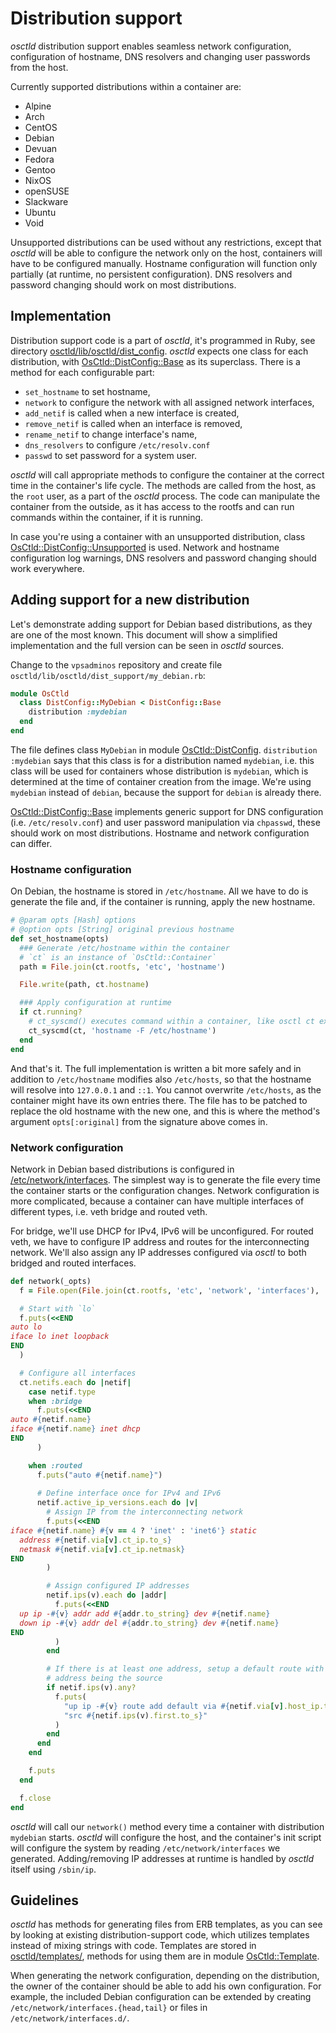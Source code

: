 # Distribution support
*osctld* distribution support enables seamless network configuration,
configuration of hostname, DNS resolvers and changing user passwords from
the host.

Currently supported distributions within a container are:

 - Alpine
 - Arch
 - CentOS
 - Debian
 - Devuan
 - Fedora
 - Gentoo
 - NixOS
 - openSUSE
 - Slackware
 - Ubuntu
 - Void

Unsupported distributions can be used without any restrictions, except that
*osctld* will be able to configure the network only on the host, containers will
have to be configured manually. Hostname configuration will function only
partially (at runtime, no persistent configuration). DNS resolvers and password
changing should work on most distributions.

## Implementation
Distribution support code is a part of *osctld*, it's programmed in Ruby,
see directory [osctld/lib/osctld/dist\_config][dist config dir].
*osctld* expects one class for each distribution, with [OsCtld::DistConfig::Base]
as its superclass. There is a method for each configurable part:

 - `set_hostname` to set hostname,
 - `network` to configure the network with all assigned network interfaces,
 - `add_netif` is called when a new interface is created,
 - `remove_netif` is called when an interface is removed,
 - `rename_netif` to change interface's name,
 - `dns_resolvers` to configure `/etc/resolv.conf`
 - `passwd` to set password for a system user.

*osctld* will call appropriate methods to configure the container at the correct
time in the container's life cycle. The methods are called from the host, as
the `root` user, as a part of the *osctld* process. The code can manipulate
the container from the outside, as it has access to the rootfs and can run
commands within the container, if it is running.

In case you're using a container with an unsupported distribution, class
[OsCtld::DistConfig::Unsupported] is used. Network and hostname configuration
log warnings, DNS resolvers and password changing should work everywhere.

## Adding support for a new distribution
Let's demonstrate adding support for Debian based distributions, as they are one
of the most known. This document will show a simplified implementation
and the full version can be seen in *osctld* sources.

Change to the `vpsadminos` repository and create file
`osctld/lib/osctld/dist_support/my_debian.rb`:

```ruby
module OsCtld
  class DistConfig::MyDebian < DistConfig::Base
    distribution :mydebian
  end
end
```

The file defines class `MyDebian` in module [OsCtld::DistConfig].
`distribution :mydebian` says that this class is for a distribution named
`mydebian`, i.e. this class will be used for containers whose distribution is
`mydebian`, which is determined at the time of container creation from
the image. We're using `mydebian` instead of `debian`, because
the support for `debian` is already there.

[OsCtld::DistConfig::Base] implements generic support for DNS configuration (i.e.
`/etc/resolv.conf`) and user password manipulation via `chpasswd`, these should
work on most distributions. Hostname and network configuration can differ.

### Hostname configuration
On Debian, the hostname is stored in `/etc/hostname`. All we have to do is
generate the file and, if the container is running, apply the new hostname.

```ruby
# @param opts [Hash] options
# @option opts [String] original previous hostname
def set_hostname(opts)
  ### Generate /etc/hostname within the container
  # `ct` is an instance of `OsCtld::Container`
  path = File.join(ct.rootfs, 'etc', 'hostname')

  File.write(path, ct.hostname)

  ### Apply configuration at runtime
  if ct.running?
    # ct_syscmd() executes command within a container, like osctl ct exec
    ct_syscmd(ct, 'hostname -F /etc/hostname')
  end
end
```

And that's it. The full implementation is written a bit more safely
and in addition to `/etc/hostname` modifies also `/etc/hosts`, so that the
hostname will resolve into `127.0.0.1` and `::1`. You cannot overwrite
`/etc/hosts`, as the container might have its own entries there. The file has to
be patched to replace the old hostname with the new one, and this is where
the method's argument `opts[:original]` from the signature above comes in.

### Network configuration
Network in Debian based distributions is configured
in [/etc/network/interfaces](https://wiki.debian.org/NetworkConfiguration).
The simplest way is to generate the file every time the container starts or
the configuration changes. Network configuration is more complicated, because
a container can have multiple interfaces of different types, i.e. veth bridge
and routed veth.

For bridge, we'll use DHCP for IPv4, IPv6 will be unconfigured. For routed veth,
we have to configure IP address and routes for the interconnecting network.
We'll also assign any IP addresses configured via *osctl* to both bridged
and routed interfaces.

```ruby
def network(_opts)
  f = File.open(File.join(ct.rootfs, 'etc', 'network', 'interfaces'), 'w')

  # Start with `lo`
  f.puts(<<END
auto lo
iface lo inet loopback
END
  )

  # Configure all interfaces
  ct.netifs.each do |netif|
    case netif.type
    when :bridge
      f.puts(<<END
auto #{netif.name}
iface #{netif.name} inet dhcp
END
      )

    when :routed
      f.puts("auto #{netif.name}")
    
      # Define interface once for IPv4 and IPv6
      netif.active_ip_versions.each do |v|
        # Assign IP from the interconnecting network
        f.puts(<<END
iface #{netif.name} #{v == 4 ? 'inet' : 'inet6'} static
  address #{netif.via[v].ct_ip.to_s}
  netmask #{netif.via[v].ct_ip.netmask}
END
        )

        # Assign configured IP addresses
        netif.ips(v).each do |addr|
          f.puts(<<END
  up ip -#{v} addr add #{addr.to_string} dev #{netif.name}
  down ip -#{v} addr del #{addr.to_string} dev #{netif.name}
END
          )
        end

        # If there is at least one address, setup a default route with that
        # address being the source
        if netif.ips(v).any?
          f.puts(
            "up ip -#{v} route add default via #{netif.via[v].host_ip.to_s} "+
            "src #{netif.ips(v).first.to_s}"
          )
        end
      end
    end

    f.puts
  end

  f.close
end
```

*osctld* will call our `network()` method every time a container with
distribution `mydebian` starts. *osctld* will configure the host, and
the container's init script will configure the system by reading
`/etc/network/interfaces` we generated. Adding/removing IP addresses at runtime
is handled by *osctld* itself using `/sbin/ip`.

## Guidelines
*osctld* has methods for generating files from ERB templates, as you can see by
looking at existing distribution-support code, which utilizes templates instead
of mixing strings with code. Templates are stored in [osctld/templates/],
methods for using them are in module [OsCtld::Template].

When generating the network configuration, depending on the distribution,
the owner of the container should be able to add his own configuration. For
example, the included Debian configuration can be extended by creating
`/etc/network/interfaces.{head,tail}` or files in `/etc/network/interfaces.d/`.

[dist config dir]: https://github.com/vpsfreecz/vpsadminos/tree/master/osctld/lib/osctld/dist_config
[OsCtld::DistConfig::Base]: https://ref.vpsadminos.org/osctld/OsCtld/DistConfig/Base.html
[OsCtld::DistConfig::Unsupported]: https://ref.vpsadminos.org/osctld/OsCtld/DistConfig/Unsupported.html
[OsCtld::DistConfig]: https://ref.vpsadminos.org/osctld/OsCtld/DistConfig.html
[osctld/templates/]: https://github.com/vpsfreecz/vpsadminos/tree/master/osctld/templates
[OsCtld::Template]: https://ref.vpsadminos.org/osctld/OsCtld/Template.html
